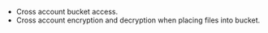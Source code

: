 * Cross account bucket access.
* Cross account encryption and decryption when placing files into bucket.
